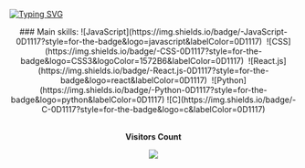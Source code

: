 [![Typing SVG](https://readme-typing-svg.herokuapp.com/?color=000000&size=35&center=true&vCenter=true&width=1000&lines=I´m+Computer+Science+Student;Be+Welcome!+:%29)](https://git.io/typing-svg)


<div align="center">
### Main skills:
![JavaScript](https://img.shields.io/badge/-JavaScript-0D1117?style=for-the-badge&logo=javascript&labelColor=0D1117)&nbsp;
![CSS](https://img.shields.io/badge/-CSS-0D1117?style=for-the-badge&logo=CSS3&logoColor=1572B6&labelColor=0D1117)&nbsp;
![React.js](https://img.shields.io/badge/-React.js-0D1117?style=for-the-badge&logo=react&labelColor=0D1117)&nbsp;
![Python](https://img.shields.io/badge/-Python-0D1117?style=for-the-badge&logo=python&labelColor=0D1117)
![C](https://img.shields.io/badge/-C-0D1117?style=for-the-badge&logo=c&labelColor=0D1117)
</div>

<div align="center">
<br><p align="centre"><b>Visitors Count</b></p>  
<p align="center"><img align="center" src="https://profile-counter.glitch.me/{tiagoAH}/count.svg" /></p> 
<br>
</div>
